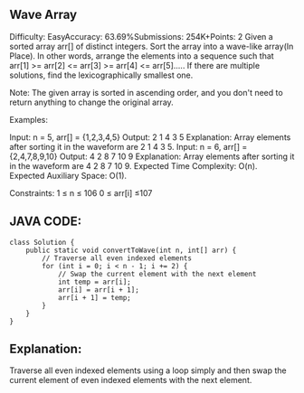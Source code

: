 ## Wave Array
Difficulty: EasyAccuracy: 63.69%Submissions: 254K+Points: 2
Given a sorted array arr[] of distinct integers. Sort the array into a wave-like array(In Place). In other words, arrange the elements into a sequence such that arr[1] >= arr[2] <= arr[3] >= arr[4] <= arr[5].....
If there are multiple solutions, find the lexicographically smallest one.

Note: The given array is sorted in ascending order, and you don't need to return anything to change the original array.

Examples:

Input: n = 5, arr[] = {1,2,3,4,5}
Output: 2 1 4 3 5
Explanation: Array elements after sorting it in the waveform are 2 1 4 3 5.
Input: n = 6, arr[] = {2,4,7,8,9,10}
Output: 4 2 8 7 10 9
Explanation: Array elements after sorting it in the waveform are 4 2 8 7 10 9.
Expected Time Complexity: O(n).
Expected Auxiliary Space: O(1).

Constraints:
1 ≤ n ≤ 106
0 ≤ arr[i] ≤107

## JAVA CODE:
```
class Solution {
    public static void convertToWave(int n, int[] arr) {
        // Traverse all even indexed elements
        for (int i = 0; i < n - 1; i += 2) {
            // Swap the current element with the next element
            int temp = arr[i];
            arr[i] = arr[i + 1];
            arr[i + 1] = temp;
        }
    }
}

```

## Explanation:
Traverse all even indexed elements using a loop simply and then swap the current element of even indexed elements with the next element.
